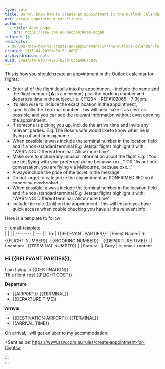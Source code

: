 ```yaml
---
type: rule
title: Do you know how to create an appointment in the Outlook calendar for flights?
uri: create-appointment-for-flights
authors:
  - title: Adam Cogan
    url: https://ssw.com.au/people/adam-cogan
related: []
redirects:
 - do-you-know-how-to-create-an-appointment-in-the-outlook-calendar-for-flights
created: 2015-04-28T04:38:52.000Z
archivedreason: null
guid: c4aaf3fa-0a07-4293-b2cb-05569d67c8c8
---
```


This is how you should create an appointment in the Outlook calendar for flights:

<!--endintro-->

* Enter all of the flight details into the appointment - include the name and the flight number (⚠️as a minimum) plus the booking number and departure time in the subject. i.e. QF1234 – REF#102065 – 7:30pm. 
* It’s also wise to include the exact location in the appointment, specifically the Terminal number. This will help make it as clear as possible, and you can see the relevant information without even opening the appointment. 
* If someone is picking you up, include the arrival time and invite any relevant parties. E.g. The Boss's wife would like to know when he is flying out and coming home.
* When possible, always include the terminal number in the location field and if a non-standard terminal
E.g. Jetstar flights highlight it with: "WARNING: Different terminal. Allow more time".
* Make sure to include any unusual information about the flight
E.g. "You are not flying with your preferred airline because xxx..." OR "As per our conversation, you are flying via Melbourne, because xxx..."
* Always include the price of the ticket in the message
* Do not forget to categorize the appointment as CONFIRMED RED so it cannot be overbooked
* When possible, always include the terminal number in the location field and if a non-standard terminal
E.g. Jetstar flights highlight it with: "WARNING: Different terminal. Allow more time".
* Include the rule (Link) on the appointment. This will ensure you have quick access when double checking you have all the relevant info.

Here is a template to follow

::: email-template  
|          |     |
| -------- | --- |
| To:      | {{RELEVANT PARTIES}} |
| Event Name: | ✈️ {{FLIGHT NUMBER}} - {{BOOKING NUMBER}} - {{DEPARTURE TIME}}  |
| Location: | {{TERMINAL NUMBER}}  |
| Status: | 🔴 Busy  |
::: email-content  
### Hi {{RELEVANT PARTIES}},  

I am flying to {{DESTINATION}}.  
This flight cost {{FLIGHT COST}}

**Departure**
- {{AIRPORT}} {{TERMINAL}}
- {{DEPARTURE TIME}}

**Arrival**
- {{DESTINATION AIRPORT}} {{TERMINAL}}
- {{ARRIVAL TIME}}

On arrival, I will get an uber to my accommodation.

<Sent as per https://www.ssw.com.au/rules/create-appointment-for-flights>

:::  
:::  
